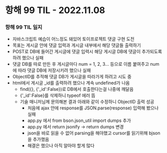 # 항해 99 TIL - 2022.11.08
### 항해 99 TIL 일지
* 자바스크립트 예습이 어느정도 돼있어 토이프로젝트 댓글 구현 도전
* 목표는 게시글 안에 댓글 입력과 게시글 내부에서 해당 댓글들 출력하기
* POST로 DB에 들어간 게시글에 댓글 입력시 해당 게시글 DB에 댓글이 추가되도록 하려 했으나 실패
* 댓글 DB를 따로 만든 후 게시글마다 num = 1, 2, 3... 등으로 이름 붙여주고 num에 따라 댓글 DB에 저장시키려 했으나 실패
* ObjectID를 추적해 댓글 DB가 게시글을 따라가게 하려고 시도 중
* html에서 게시글 _id를 출력하려 했으나 계속 undefined가 나옴
  - find({}, {'_id':False})로 DB에서 호출한다는걸 나중에 깨달음
  - {'_id':False}를 삭제하니 typeof 에러 뜸
  - 기술 매니저님께 문의해본 결과 아래와 같이 수정하니 ObjectID 출력 성공
    + 처음에 ajax 안에 response를 JSON.parse(response) 입력해 봤으나 실패
    + app.py 에서 from bson.json_util import dumps 추가
    + app.py 에서 return jsonify -> return dumps 변경
    + json을 바로 읽을 수 없어 parsing을 해야했고 cursor를 읽기위해 bjson을 추가했음
    + 해결은 했으나 아직 알아야 할게 많다